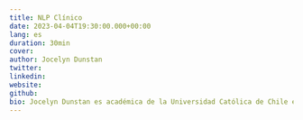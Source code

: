 ```yaml
---
title: NLP Clínico
date: 2023-04-04T19:30:00.000+00:00
lang: es
duration: 30min
cover:
author: Jocelyn Dunstan
twitter: 
linkedin:
website: 
github: 
bio: Jocelyn Dunstan es académica de la Universidad Católica de Chile en vacante compartida entre el Departamento de Computación y el Instituto de Matemática Computacional. Investigadora del Instituto Milenio Fundamento de los Datos del Centro de Modelamiento Matemático. PhD en Matemáticas Aplicada Universidad de Cambridge en el Reino Unido. Magíster y Licenciada en Física de la Universidad de Chile.
---
```


<EventSummary
    description="La idea es explicar por qué es un dominio interesante y sus desafíos actuales. Al asistir a esta charla aprenderás sobre las tareas clásicas de NLP en medicina y los avances en NLP clínico en Chile."
    poster="https://somosnlp.github.io/assets/images/eventos/230404_nlp_clinico.png"
    video="https://www.youtube.com/embed/GQbF1MypKIg"
    name=""
    website=""
    twitter=""
    linkedin=""
    github=""
    bio="Jocelyn Dunstan es académica de la Universidad Católica de Chile en vacante compartida entre el Departamento de Computación y el Instituto de Matemática Computacional. Investigadora del Instituto Milenio Fundamento de los Datos del Centro de Modelamiento Matemático. PhD en Matemáticas Aplicada Universidad de Cambridge en el Reino Unido. Magíster y Licenciada en Física de la Universidad de Chile."
    hide_personal_info
/>
